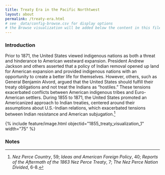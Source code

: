 ```yaml
---
title: Treaty Era in the Pacific Northtwest
layout: about
permalink: /treaty-era.html
# see _data/config-browse.csv for display options
# the Browse visualization will be added below the content in this file
---
```

### Introduction

Prior to 1871, the United States viewed indigenous nations as both a threat and hinderance to American westward expansion. President Andrew Jackson and others asserted that a policy of Indian removal opened up land for American expansion and provided indigenous nations with an opportunity to create a better life for themselves.  However, others, such as General Benjamin Alvord, argued that the United States should fulfill their treaty obligations and not treat the Indians as “hostiles.”  These tensions exacerbated conflicts between American indigenous tribes and Euro-American settlers.  During 1855 to 1871, the United States promoted an Americanized approach to Indian treaties, centered around their assumptions about U.S.-Indian relations, which exacerbated tensions between Indian resistance and American subjugation.[^1] 

 {% include feature/image.html objectid="1855_treaty_visualization_1" width="75" %} 


### Notes 

[^1]:*Nez Perce Country*, 59; *Ideas and American Foreign Policy*, 40; *Reports of the Aftermath of the 1863 Nez Perce Treaty*, 7; *The Nez Perce Nation Divided*, 6-8. 
